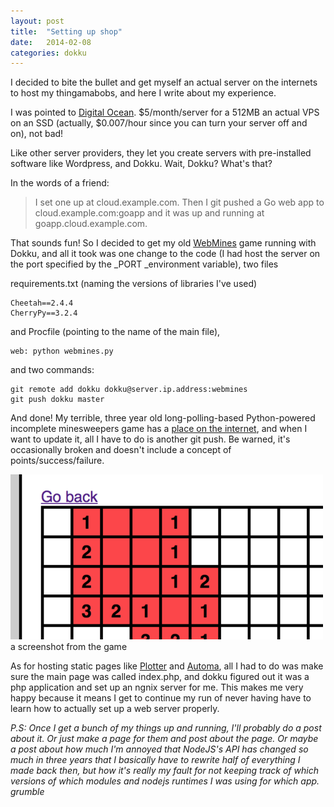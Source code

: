 ```yaml
---
layout: post
title:  "Setting up shop"
date:   2014-02-08
categories: dokku
---
```


I decided to bite the bullet and get myself an actual server on the internets to host my thingamabobs, and here I write about my experience.

I was pointed to [Digital Ocean](https://www.digitalocean.com "Digital Ocean"). $5/month/server for a 512MB an actual VPS on an SSD (actually, $0.007/hour since you can turn your server off and on), not bad!

Like other server providers, they let you create servers with pre-installed software like Wordpress, and Dokku. Wait, Dokku? What's that?

In the words of a friend:

> I set one up at cloud.example.com. Then I git pushed a Go web app to cloud.example.com:goapp and it was up and running at goapp.cloud.example.com.

That sounds fun! So I decided to get my old [WebMines](https://github.com/Spacerat/WebMines "WebMines Github") game running with Dokku, and all it took was one change to the code (I had host the server on the port specified by the _PORT _environment variable), two files

requirements.txt (naming the versions of libraries I've used)

    Cheetah==2.4.4
    CherryPy==3.2.4

and Procfile (pointing to the name of the main file),

    web: python webmines.py

and two commands:

    git remote add dokku dokku@server.ip.address:webmines
    git push dokku master

And done! My terrible, three year old long-polling-based Python-powered incomplete minesweepers game has a [place on the internet](http://mines.apps.veryjoe.com "WebMines"), and when I want to update it, all I have to do is another git push. Be warned, it's occasionally broken and doesn't include a concept of points/success/failure.

<div class="thumbnailed">
  <a href="/images/mines.png">
    <img src="/thumbnails/mines.png" alt="Minesweeper!" />
  </a>
  a screenshot from the game
</div>

As for hosting static pages like [Plotter](http://js.apps.veryjoe.com/plotter "Canvas Plotter") and [Automa](http://js.apps.veryjoe.com/automa "Automa"), all I had to do was make sure the main page was called index.php, and dokku figured out it was a php application and set up an ngnix server for me. This makes me very happy because it means I get to continue my run of never having have to learn how to actually set up a web server properly.

_P.S: Once I get a bunch of my things up and running, I'll probably do a post about it. Or just make a page for them and post about the page. Or maybe a post about how much I'm annoyed that NodeJS's API has changed so much in three years that I basically have to rewrite half of everything I made back then, but how it's really my fault for not keeping track of which versions of which modules and nodejs runtimes I was using for which app. *grumble*_